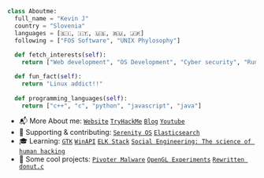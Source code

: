 ```python
class Aboutme: 
  full_name = "Kevin J" 
  country = "Slovenia"
  languages = [🇸🇮, 🇮🇹, 🇺🇸, 🇷🇺, 🇯🇵]
  following = ["FOS Software", "UNIX Phylosophy"]
  
  def fetch_interests(self): 
    return ["Web development", "OS Development", "Cyber security", "Running", "Japan", "Unix"]

  def fun_fact(self): 
    return "Linux addict!!"
    
  def programming_languages(self): 
    return ["c++", "c", "python", "javascript", "java"]

```

 - 📬 More About me: <a href="https://osamu-kj.github.io/">`Website`</a> <a href="https://tryhackme.com/p/Osamu">`TryHackMe`</a> <a href="https://osamu-kj.gitbook.io/nerdz_corner/">`Blog`</a> <a href="https://www.youtube.com/channel/UCICp0q6JpR_9yeICzj9mBkA">`Youtube`</a> 
 - 💪 Supporting & contributing: <a href="https://github.com/serenityos/serenity">`Serenity OS`</a> <a href="https://github.com/elastic/elasticsearch">`Elasticsearch`</a>
 - 🎓 Learning: <a href="https://www.gtk.org/">`GTK`</a> <a href="https://learn.microsoft.com/en-us/windows/win32/learnwin32/learn-to-program-for-windows">`WinAPI`</a> <a href="https://www.elastic.co/what-is/elk-stack">`ELK Stack`</a> <a href="https://www.amazon.com/Social-Engineering-Science-Human-Hacking/dp/111943338X">`Social Engineering: The science of human hacking`</a>
 - 🧠 Some cool projects: <a href="https://github.com/osamu-kj/pivoter-client">`Pivoter Malware`</a> <a href="https://github.com/osamu-kj/opengl-experiments">`OpenGL Experiments`</a> <a href="https://github.com/osamu-kj/donut.c">`Rewritten donut.c`</a>


